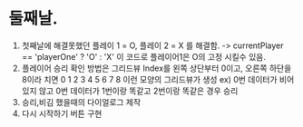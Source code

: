 # 둘째날.
1. 첫째날에 해결못했던 플레이 1 = O, 플레이 2 = X 를 해결함.
   -> currentPlayer == 'playerOne' ? 'O' : 'X' 이 코드로 플레이어1은 O의 고정 시킬수 있음. 
2. 플레이어 승리 확인 방법은
      그리드뷰 Index를 왼쪽 상단부터 0이고, 오른쪽 하단을 8이라 치면
      0 1 2
      3 4 5
      6 7 8
      이런 모양의 그리드뷰가 생성 
   ex) 0번 데이터가 비어있지 않고 0번 데이터가 1번이랑 똑같고 2번이랑 똑같은 경우 승리 
3. 승리,비김 했을때의 다이얼로그 제작 
4. 다시 시작하기 버튼 구현